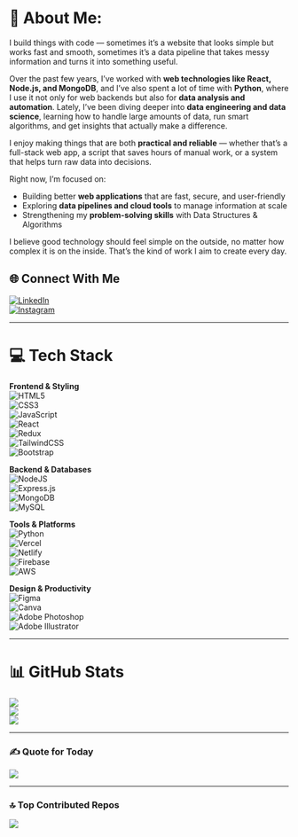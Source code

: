 # 💫 About Me:
I build things with code — sometimes it’s a website that looks simple but works fast and smooth, sometimes it’s a data pipeline that takes messy information and turns it into something useful.  

Over the past few years, I’ve worked with **web technologies like React, Node.js, and MongoDB**, and I’ve also spent a lot of time with **Python**, where I use it not only for web backends but also for **data analysis and automation**. Lately, I’ve been diving deeper into **data engineering and data science**, learning how to handle large amounts of data, run smart algorithms, and get insights that actually make a difference.  

I enjoy making things that are both **practical and reliable** — whether that’s a full-stack web app, a script that saves hours of manual work, or a system that helps turn raw data into decisions.  

Right now, I’m focused on:  
- Building better **web applications** that are fast, secure, and user-friendly  
- Exploring **data pipelines and cloud tools** to manage information at scale  
- Strengthening my **problem-solving skills** with Data Structures & Algorithms  

I believe good technology should feel simple on the outside, no matter how complex it is on the inside. That’s the kind of work I aim to create every day.  


## 🌐 Connect With Me  
[![LinkedIn](https://img.shields.io/badge/LinkedIn-%230077B5.svg?logo=linkedin&logoColor=white)](https://www.linkedin.com/in/muhammad-wajahat-hussain-30091a380/)  
[![Instagram](https://img.shields.io/badge/Instagram-%23E4405F.svg?logo=Instagram&logoColor=white)](https://instagram.com/webzite.dev)  

---

# 💻 Tech Stack  

**Frontend & Styling**  
![HTML5](https://img.shields.io/badge/html5-%23E34F26.svg?style=for-the-badge&logo=html5&logoColor=white)  
![CSS3](https://img.shields.io/badge/css3-%231572B6.svg?style=for-the-badge&logo=css3&logoColor=white)  
![JavaScript](https://img.shields.io/badge/javascript-%23323330.svg?style=for-the-badge&logo=javascript&logoColor=%23F7DF1E)  
![React](https://img.shields.io/badge/react-%2320232a.svg?style=for-the-badge&logo=react&logoColor=%2361DAFB)  
![Redux](https://img.shields.io/badge/redux-%23593d88.svg?style=for-the-badge&logo=redux&logoColor=white)  
![TailwindCSS](https://img.shields.io/badge/tailwindcss-%2338B2AC.svg?style=for-the-badge&logo=tailwind-css&logoColor=white)  
![Bootstrap](https://img.shields.io/badge/bootstrap-%238511FA.svg?style=for-the-badge&logo=bootstrap&logoColor=white)  

**Backend & Databases**  
![NodeJS](https://img.shields.io/badge/node.js-6DA55F?style=for-the-badge&logo=node.js&logoColor=white)  
![Express.js](https://img.shields.io/badge/express.js-%23404d59.svg?style=for-the-badge&logo=express&logoColor=%2361DAFB)  
![MongoDB](https://img.shields.io/badge/MongoDB-%234ea94b.svg?style=for-the-badge&logo=mongodb&logoColor=white)  
![MySQL](https://img.shields.io/badge/mysql-%2300000f.svg?style=for-the-badge&logo=mysql&logoColor=white)  

**Tools & Platforms**  
![Python](https://img.shields.io/badge/python-3670A0?style=for-the-badge&logo=python&logoColor=ffdd54)  
![Vercel](https://img.shields.io/badge/vercel-%23000000.svg?style=for-the-badge&logo=vercel&logoColor=white)  
![Netlify](https://img.shields.io/badge/netlify-%23000000.svg?style=for-the-badge&logo=netlify&logoColor=#00C7B7)  
![Firebase](https://img.shields.io/badge/Firebase-039BE5?style=for-the-badge&logo=Firebase&logoColor=white)  
![AWS](https://img.shields.io/badge/AWS-%23FF9900.svg?style=for-the-badge&logo=amazon-aws&logoColor=white)  

**Design & Productivity**  
![Figma](https://img.shields.io/badge/figma-%23F24E1E.svg?style=for-the-badge&logo=figma&logoColor=white)  
![Canva](https://img.shields.io/badge/Canva-%2300C4CC.svg?style=for-the-badge&logo=Canva&logoColor=white)  
![Adobe Photoshop](https://img.shields.io/badge/adobe%20photoshop-%2331A8FF.svg?style=for-the-badge&logo=adobe%20photoshop&logoColor=white)  
![Adobe Illustrator](https://img.shields.io/badge/adobe%20illustrator-%23FF9A00.svg?style=for-the-badge&logo=adobe%20illustrator&logoColor=white)  

---

# 📊 GitHub Stats  
![](https://github-readme-stats.vercel.app/api?username=RMWajahat&theme=dark&hide_border=false&include_all_commits=true&count_private=true)  
![](https://github-readme-streak-stats.herokuapp.com/?user=RMWajahat&theme=dark&hide_border=false)  
![](https://github-readme-stats.vercel.app/api/top-langs/?username=RMWajahat&theme=dark&hide_border=false&include_all_commits=true&count_private=true&layout=compact)  

---

### ✍️ Quote for Today  
![](https://quotes-github-readme.vercel.app/api?type=horizontal&theme=dark)  

---

### 🔝 Top Contributed Repos  
![](https://github-contributor-stats.vercel.app/api?username=RMWajahat&limit=5&theme=dark&combine_all_yearly_contributions=true)  
